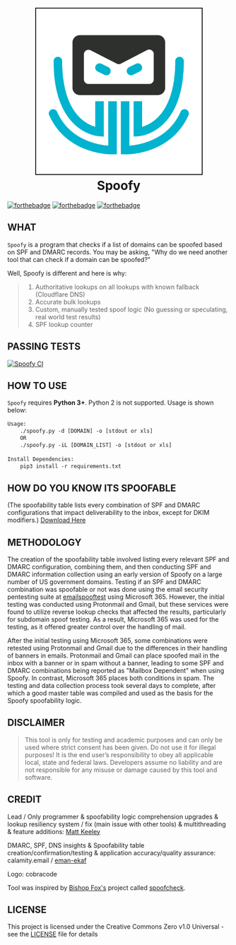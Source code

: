 <h1 align="center">
<br>
<img src=/files/Spoofy_logo.png height="375" border="2px solid #555">
<br>
Spoofy
</h1>


[![forthebadge](https://forthebadge.com/images/badges/made-with-python.svg)](https://www.python.org/)
[![forthebadge](https://forthebadge.com/images/badges/contains-tasty-spaghetti-code.svg)](https://www.thewholesomedish.com/spaghetti/)
[![forthebadge](https://forthebadge.com/images/badges/it-works-why.svg)](https://www.youtube.com/watch?v=kyti25ol438)


## WHAT
`Spoofy` is a program that checks if a list of domains can be spoofed based on SPF and DMARC records. You may be asking, "Why do we need another tool that can check if a domain can be spoofed?"

Well, Spoofy is different and here is why:
> 1. Authoritative lookups on all lookups with known fallback (Cloudflare DNS)
> 2. Accurate bulk lookups
> 3. Custom, manually tested spoof logic (No guessing or speculating, real world test results) 
> 4. SPF lookup counter

## PASSING TESTS
[![Spoofy CI](https://github.com/MattKeeley/Spoofy/actions/workflows/ci.yml/badge.svg)](https://github.com/MattKeeley/Spoofy/actions/workflows/ci.yml)

## HOW TO USE
`Spoofy` requires **Python 3+**. Python 2 is not supported. Usage is shown below:

```console
Usage:
    ./spoofy.py -d [DOMAIN] -o [stdout or xls]
    OR
    ./spoofy.py -iL [DOMAIN_LIST] -o [stdout or xls]
    
Install Dependencies:
    pip3 install -r requirements.txt
```

## HOW DO YOU KNOW ITS SPOOFABLE
(The spoofability table lists every combination of SPF and DMARC configurations that impact deliverability to the inbox, except for DKIM modifiers.)
[Download Here](/files/Master_Table.xlsx)

## METHODOLOGY 
The creation of the spoofability table involved listing every relevant SPF and DMARC configuration, combining them, and then conducting SPF and DMARC information collection using an early version of Spoofy on a large number of US government domains. Testing if an SPF and DMARC combination was spoofable or not was done using the email security pentesting suite at [emailspooftest](https://emailspooftest.com/) using Microsoft 365. However, the initial testing was conducted using Protonmail and Gmail, but these services were found to utilize reverse lookup checks that affected the results, particularly for subdomain spoof testing. As a result, Microsoft 365 was used for the testing, as it offered greater control over the handling of mail.

After the initial testing using Microsoft 365, some combinations were retested using Protonmail and Gmail due to the differences in their handling of banners in emails. Protonmail and Gmail can place spoofed mail in the inbox with a banner or in spam without a banner, leading to some SPF and DMARC combinations being reported as "Mailbox Dependent" when using Spoofy. In contrast, Microsoft 365 places both conditions in spam. The testing and data collection process took several days to complete, after which a good master table was compiled and used as the basis for the Spoofy spoofability logic.

## DISCLAIMER

> This tool is only for testing and academic purposes and can only be used where
> strict consent has been given. Do not use it for illegal purposes! It is the
> end user’s responsibility to obey all applicable local, state and federal laws.
> Developers assume no liability and are not responsible for any misuse or damage
> caused by this tool and software.

## CREDIT

Lead / Only programmer & spoofability logic comprehension upgrades & lookup resiliency system / fix (main issue with other tools) & multithreading & feature additions: [Matt Keeley](https://www.linkedin.com/in/mattrkeeley/)

DMARC, SPF, DNS insights & Spoofability table creation/confirmation/testing & application accuracy/quality assurance: calamity.email / [eman-ekaf](https://github.com/eman-ekaf)

Logo: cobracode

Tool was inspired by [Bishop Fox's](https://github.com/BishopFox/) project called [spoofcheck](https://github.com/BishopFox/spoofcheck/).


## LICENSE

This project is licensed under the Creative Commons Zero v1.0 Universal - see the [LICENSE](LICENSE) file for details
